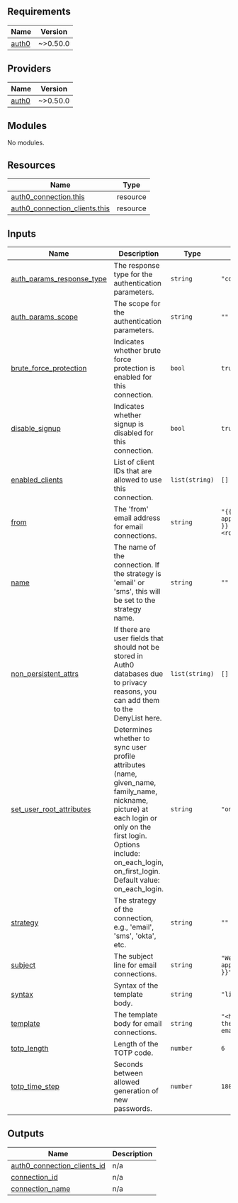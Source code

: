 <!-- BEGINNING OF PRE-COMMIT-TERRAFORM DOCS HOOK -->
## Requirements

| Name | Version |
|------|---------|
| <a name="requirement_auth0"></a> [auth0](#requirement\_auth0) | ~>0.50.0 |

## Providers

| Name | Version |
|------|---------|
| <a name="provider_auth0"></a> [auth0](#provider\_auth0) | ~>0.50.0 |

## Modules

No modules.

## Resources

| Name | Type |
|------|------|
| [auth0_connection.this](https://registry.terraform.io/providers/auth0/auth0/latest/docs/resources/connection) | resource |
| [auth0_connection_clients.this](https://registry.terraform.io/providers/auth0/auth0/latest/docs/resources/connection_clients) | resource |

## Inputs

| Name | Description | Type | Default | Required |
|------|-------------|------|---------|:--------:|
| <a name="input_auth_params_response_type"></a> [auth\_params\_response\_type](#input\_auth\_params\_response\_type) | The response type for the authentication parameters. | `string` | `"code"` | no |
| <a name="input_auth_params_scope"></a> [auth\_params\_scope](#input\_auth\_params\_scope) | The scope for the authentication parameters. | `string` | `""` | no |
| <a name="input_brute_force_protection"></a> [brute\_force\_protection](#input\_brute\_force\_protection) | Indicates whether brute force protection is enabled for this connection. | `bool` | `true` | no |
| <a name="input_disable_signup"></a> [disable\_signup](#input\_disable\_signup) | Indicates whether signup is disabled for this connection. | `bool` | `true` | no |
| <a name="input_enabled_clients"></a> [enabled\_clients](#input\_enabled\_clients) | List of client IDs that are allowed to use this connection. | `list(string)` | `[]` | no |
| <a name="input_from"></a> [from](#input\_from) | The 'from' email address for email connections. | `string` | `"{{ application.name }} <root@auth0.com>"` | no |
| <a name="input_name"></a> [name](#input\_name) | The name of the connection. If the strategy is 'email' or 'sms', this will be set to the strategy name. | `string` | `""` | no |
| <a name="input_non_persistent_attrs"></a> [non\_persistent\_attrs](#input\_non\_persistent\_attrs) | If there are user fields that should not be stored in Auth0 databases due to privacy reasons, you can add them to the DenyList here. | `list(string)` | `[]` | no |
| <a name="input_set_user_root_attributes"></a> [set\_user\_root\_attributes](#input\_set\_user\_root\_attributes) | Determines whether to sync user profile attributes (name, given\_name, family\_name, nickname, picture) at each login or only on the first login. Options include: on\_each\_login, on\_first\_login. Default value: on\_each\_login. | `string` | `"on_each_login"` | no |
| <a name="input_strategy"></a> [strategy](#input\_strategy) | The strategy of the connection, e.g., 'email', 'sms', 'okta', etc. | `string` | `""` | no |
| <a name="input_subject"></a> [subject](#input\_subject) | The subject line for email connections. | `string` | `"Welcome to {{ application.name }}"` | no |
| <a name="input_syntax"></a> [syntax](#input\_syntax) | Syntax of the template body. | `string` | `"liquid"` | no |
| <a name="input_template"></a> [template](#input\_template) | The template body for email connections. | `string` | `"<html>This is the body of the email</html>"` | no |
| <a name="input_totp_length"></a> [totp\_length](#input\_totp\_length) | Length of the TOTP code. | `number` | `6` | no |
| <a name="input_totp_time_step"></a> [totp\_time\_step](#input\_totp\_time\_step) | Seconds between allowed generation of new passwords. | `number` | `180` | no |

## Outputs

| Name | Description |
|------|-------------|
| <a name="output_auth0_connection_clients_id"></a> [auth0\_connection\_clients\_id](#output\_auth0\_connection\_clients\_id) | n/a |
| <a name="output_connection_id"></a> [connection\_id](#output\_connection\_id) | n/a |
| <a name="output_connection_name"></a> [connection\_name](#output\_connection\_name) | n/a |
<!-- END OF PRE-COMMIT-TERRAFORM DOCS HOOK -->
